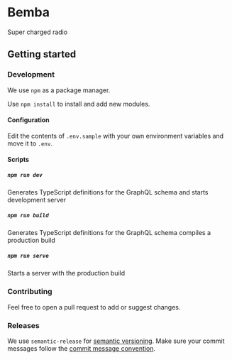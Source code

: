 # Bemba

Super charged radio

## Getting started

### Development

We use `npm` as a package manager.

Use `npm install` to install and add new modules.

#### Configuration

Edit the contents of `.env.sample` with your own environment variables and move it to `.env`.

#### Scripts

##### `npm run dev`

Generates TypeScript definitions for the GraphQL schema and starts development server

##### `npm run build`

Generates TypeScript definitions for the GraphQL schema compiles a production build

##### `npm run serve`

Starts a server with the production build

### Contributing

Feel free to open a pull request to add or suggest changes.

### Releases

We use `semantic-release` for [semantic versioning](https://semver.org/). Make sure your commit messages follow the [commit message convention](https://github.com/semantic-release/semantic-release/#commit-message-format).
